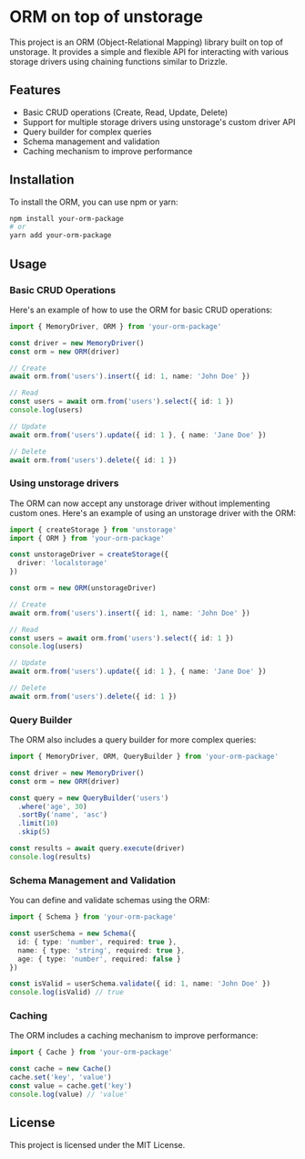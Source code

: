 # ORM on top of unstorage

This project is an ORM (Object-Relational Mapping) library built on top of unstorage. It provides a simple and flexible API for interacting with various storage drivers using chaining functions similar to Drizzle.

## Features

- Basic CRUD operations (Create, Read, Update, Delete)
- Support for multiple storage drivers using unstorage's custom driver API
- Query builder for complex queries
- Schema management and validation
- Caching mechanism to improve performance

## Installation

To install the ORM, you can use npm or yarn:

```bash
npm install your-orm-package
# or
yarn add your-orm-package
```

## Usage

### Basic CRUD Operations

Here's an example of how to use the ORM for basic CRUD operations:

```typescript
import { MemoryDriver, ORM } from 'your-orm-package'

const driver = new MemoryDriver()
const orm = new ORM(driver)

// Create
await orm.from('users').insert({ id: 1, name: 'John Doe' })

// Read
const users = await orm.from('users').select({ id: 1 })
console.log(users)

// Update
await orm.from('users').update({ id: 1 }, { name: 'Jane Doe' })

// Delete
await orm.from('users').delete({ id: 1 })
```

### Using unstorage drivers

The ORM can now accept any unstorage driver without implementing custom ones. Here's an example of using an unstorage driver with the ORM:

```typescript
import { createStorage } from 'unstorage'
import { ORM } from 'your-orm-package'

const unstorageDriver = createStorage({
  driver: 'localstorage'
})

const orm = new ORM(unstorageDriver)

// Create
await orm.from('users').insert({ id: 1, name: 'John Doe' })

// Read
const users = await orm.from('users').select({ id: 1 })
console.log(users)

// Update
await orm.from('users').update({ id: 1 }, { name: 'Jane Doe' })

// Delete
await orm.from('users').delete({ id: 1 })
```

### Query Builder

The ORM also includes a query builder for more complex queries:

```typescript
import { MemoryDriver, ORM, QueryBuilder } from 'your-orm-package'

const driver = new MemoryDriver()
const orm = new ORM(driver)

const query = new QueryBuilder('users')
  .where('age', 30)
  .sortBy('name', 'asc')
  .limit(10)
  .skip(5)

const results = await query.execute(driver)
console.log(results)
```

### Schema Management and Validation

You can define and validate schemas using the ORM:

```typescript
import { Schema } from 'your-orm-package'

const userSchema = new Schema({
  id: { type: 'number', required: true },
  name: { type: 'string', required: true },
  age: { type: 'number', required: false }
})

const isValid = userSchema.validate({ id: 1, name: 'John Doe' })
console.log(isValid) // true
```

### Caching

The ORM includes a caching mechanism to improve performance:

```typescript
import { Cache } from 'your-orm-package'

const cache = new Cache()
cache.set('key', 'value')
const value = cache.get('key')
console.log(value) // 'value'
```

## License

This project is licensed under the MIT License.
